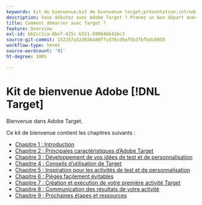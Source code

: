 ```yaml
---
keywords: kit de bienvenue;kit de bienvenue target;présentation;introduction;prise en main
description: Vous débutez avec Adobe Target ? Prenez un bon départ avec le kit de bienvenue Adobe  [!DNL Target] .
title: Comment démarrer avec Target ?
feature: Overview
exl-id: bb2cc1ca-8be7-425c-b551-59084b6416c3
source-git-commit: 152257a52d836a88ffcd76cd9af5b3fbfbdc0839
workflow-type: tm+mt
source-wordcount: '91'
ht-degree: 100%

---
```


# Kit de bienvenue Adobe [!DNL Target]

Bienvenue dans Adobe Target.

Ce kit de bienvenue contient les chapitres suivants :

* [Chapitre 1 : Introduction](/help/main/c-intro/target-welcome-kit-1.md)
* [Chapitre 2 : Principales caractéristiques d’Adobe Target](/help/main/c-intro/target-welcome-kit-2.md)
* [Chapitre 3 : Développement de vos idées de test et de personnalisation](/help/main/c-intro/target-welcome-kit-3.md)
* [Chapitre 4 : Conseils d’utilisation de Target](/help/main/c-intro/target-welcome-kit-4.md)
* [Chapitre 5 : Inspiration pour les activités de test et de personnalisation](/help/main/c-intro/target-welcome-kit-5.md)
* [Chapitre 6 : Pièges facilement évitables](/help/main/c-intro/target-welcome-kit-6.md)
* [Chapitre 7 : Création et exécution de votre première activité Target](/help/main/c-intro/target-welcome-kit-7.md)
* [Chapitre 8 : Communication des résultats de votre activité](/help/main/c-intro/target-welcome-kit-8.md)
* [Chapitre 9 : Prochaines étapes et ressources](/help/main/c-intro/target-welcome-kit-9.md)
